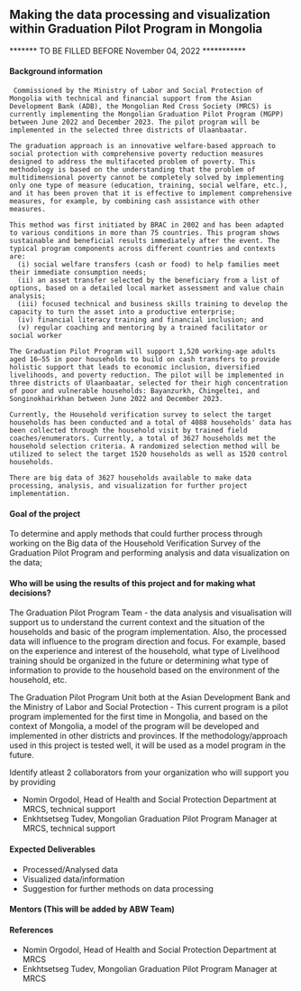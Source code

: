 ## Making the data processing and visualization within Graduation Pilot Program in Mongolia
******* TO BE FILLED BEFORE November 04, 2022 ***********

#### Background information

     Commissioned by the Ministry of Labor and Social Protection of Mongolia with technical and financial support from the Asian Development Bank (ADB), the Mongolian Red Cross Society (MRCS) is currently implementing the Mongolian Graduation Pilot Program (MGPP) between June 2022 and December 2023. The pilot program will be implemented in the selected three districts of Ulaanbaatar.
    
    The graduation approach is an innovative welfare-based approach to social protection with comprehensive poverty reduction measures designed to address the multifaceted problem of poverty. This methodology is based on the understanding that the problem of multidimensional poverty cannot be completely solved by implementing only one type of measure (education, training, social welfare, etc.), and it has been proven that it is effective to implement comprehensive measures, for example, by combining cash assistance with other measures.

    This method was first initiated by BRAC in 2002 and has been adapted to various conditions in more than 75 countries. This program shows sustainable and beneficial results immediately after the event. The typical program components across different countries and contexts are:
      (i) social welfare transfers (cash or food) to help families meet their immediate consumption needs;
      (ii) an asset transfer selected by the beneficiary from a list of options, based on a detailed local market assessment and value chain analysis;
      (iii) focused technical and business skills training to develop the capacity to turn the asset into a productive enterprise;
      (iv) financial literacy training and financial inclusion; and
      (v) regular coaching and mentoring by a trained facilitator or social worker
      
    The Graduation Pilot Program will support 1,520 working-age adults aged 16–55 in poor households to build on cash transfers to provide holistic support that leads to economic inclusion, diversified livelihoods, and poverty reduction. The pilot will be implemented in three districts of Ulaanbaatar, selected for their high concentration of poor and vulnerable households: Bayanzurkh, Chingeltei, and Songinokhairkhan between June 2022 and December 2023.
    
    Currently, the Household verification survey to select the target households has been conducted and a total of 4088 households' data has been collected through the household visit by trained field coaches/enumerators. Currently, a total of 3627 households met the household selection criteria. A randomized selection method will be utilized to select the target 1520 households as well as 1520 control households. 
    
    There are big data of 3627 households available to make data processing, analysis, and visualization for further project implementation. 


#### Goal of the project

To determine and apply methods that could further process through working on the Big data of the Household Verification Survey of the Graduation Pilot Program and performing analysis and data visualization on the data;

#### Who will be using the results of this project and for making what decisions?

The Graduation Pilot Program Team - the data analysis and visualisation will support us to understand the current context and the situation of the households and basic of the program implementation. Also, the processed data will influence to the program direction and focus. For example, based on the experience and interest of the household, what type of Livelihood training should be organized in the future or determining what type of information to provide to the household based on the environment of the household, etc.

The Graduation Pilot Program Unit both at the Asian Development Bank and the Ministry of Labor and Social Protection - This current program is a pilot program implemented for the first time in Mongolia, and based on the context of Mongolia, a model of the program will be developed and implemented in other districts and provinces. If the methodology/approach used in this project is tested well, it will be used as a model program in the future.

Identify atleast 2 collaborators from your organization who will support you by providing

- Nomin Orgodol, Head of Health and Social Protection Department at MRCS, technical support
- Enkhtsetseg Tudev, Mongolian Graduation Pilot Program Manager at MRCS, technical support

#### Expected Deliverables

- Processed/Analysed data
- Visualized data/information
- Suggestion for further methods on data processing 

#### Mentors (This will be added by ABW Team)

#### References

- Nomin Orgodol, Head of Health and Social Protection Department at MRCS 
- Enkhtsetseg Tudev, Mongolian Graduation Pilot Program Manager at MRCS
